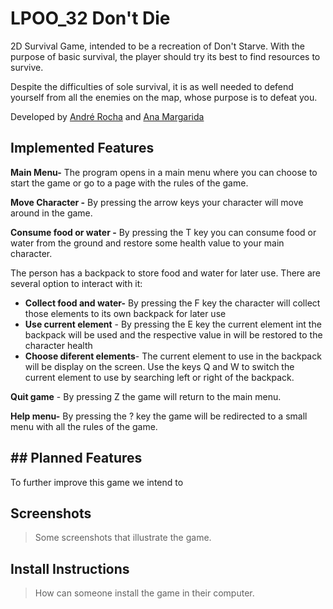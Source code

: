 # LPOO_32 Don't Die

2D Survival Game, intended to be a recreation of Don't Starve.
With the purpose of basic survival, the player should try its best
to find resources to survive.

Despite the difficulties of sole survival, it is as well needed to
defend yourself from all the enemies on the map, whose purpose 
is to defeat you.

Developed by [André Rocha](https://github.com/andrefmrocha)
and [Ana Margarida](https://github.com/anamargaridarl)

## Implemented Features

**Main Menu-** The program opens in a main menu where you can choose to start the game or go to a page with the rules of the game.

**Move Character -** By pressing the arrow keys your character will move around in the game.

**Consume food or water -** By pressing the T key you can consume food or water from the ground and restore some health value to your main character.


The person has a backpack to store food and water for later use. There are several option to interact with it: 
 
 -  **Collect food and water-** By pressing the F key the character will collect those elements to its own backpack for later use
 -   **Use current element** - By pressing the E key the current element int the backpack will be used and the respective value in will be restored to the character health
 -  **Choose diferent elements**- The current element to use in the backpack will be display on the screen. Use the keys Q and W to switch the current element to use by searching left or right of the backpack.

**Quit game** - By pressing Z the game will return to the main menu.

**Help menu-**  By pressing the ? key the game will be redirected to a small menu with all the rules of the game. 

## ## Planned Features
To further improve this game we intend to


## Screenshots

> Some screenshots that illustrate the game.

## Install Instructions

> How can someone install the game in their computer.

